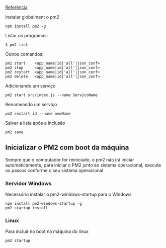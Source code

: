 [Referência](https://www.npmjs.com/package/pm2)

Instalar globalment o pm2

```
npm install pm2 -g
```

Listar os programas:

```
$ pm2 list
```

Outros comandos:

```
pm2 start    <app_name|id|'all'|json_conf>
pm2 stop     <app_name|id|'all'|json_conf>
pm2 restart  <app_name|id|'all'|json_conf>
pm2 delete   <app_name|id|'all'|json_conf>
```

Adicionando um serviço
```
pm2 start src/index.js --name ServicoName
```

Renomeando um serviço
```
pm2 restart id --name newName
```

Salvar a lista após a inclusão

```
pm2 save
```

## Inicializar o PM2 com boot da máquina

Sempre que o computador for reiniciado, o pm2 não irá iniciar automaticamente, para iniciar o PM2 junto ao sistema operacional, execute os passos conforme o seu sistema operacional


### Servidor Windows

Necessário instalar o pm2-windows-startup para o Windows
```
npm install pm2-windows-startup -g
pm2-startup install
```

### Linux

Para incluir no boot na máquina do linux

```
pm2 startup
```

